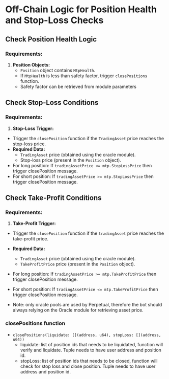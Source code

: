 # Off-Chain Logic for Position Health and Stop-Loss Checks

## Check Position Health Logic

### Requirements:

1. **Position Objects:**
    - `Position` object contains `MtpHealth`.
    - If `MtpHealth` is less than safety factor, trigger `closePositions` function.
    - Safety factor can be retrieved from module parameters

## Check Stop-Loss Conditions

### Requirements:

1. **Stop-Loss Trigger:**
  - Trigger the `closePosition` function if the `TradingAsset` price reaches the stop-loss price.
  - **Required Data:**
    - `TradingAsset` price (obtained using the oracle module).
    - Stop-loss price (present in the `Position` object).
  - For long position: If `tradingAssetPrice <= mtp.StopLossPrice` then trigger closePosition message.
  - For short position: If `tradingAssetPrice >= mtp.StopLossPrice` then trigger closePosition message.

## Check Take-Profit Conditions

### Requirements:

1. **Take-Profit Trigger:**
  - Trigger the `closePosition` function if the `tradingAsset` price reaches the take-profit price.
  - **Required Data:**
    - `TradingAsset` price (obtained using the oracle module).
    - `TakeProfitPrice` price (present in the `Position` object).
  - For long position: If `tradingAssetPrice >= mtp.TakeProfitPrice` then trigger closePosition message.
  - For short position: If `tradingAssetPrice <= mtp.TakeProfitPrice` then trigger closePosition message.

  - Note: only oracle pools are used by Perpetual, therefore the bot should always relying on the Oracle module for retrieving asset price.

### closePositions function
- `closePositions(liquidate: [](address, u64), stopLoss: [](address, u64))`
  - liquidate: list of position ids that needs to be liquidated, function will verify and liquidate. Tuple needs to have user address and position id.
  - stopLoss: list of position ids that needs to be closed, function will check for stop loss and close position. Tuple needs to have user address and position id.
